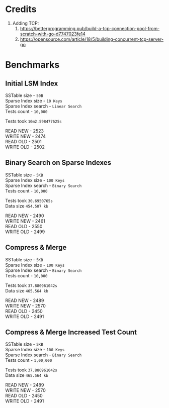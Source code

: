 # Credits
1. Adding TCP:
   1. https://betterprogramming.pub/build-a-tcp-connection-pool-from-scratch-with-go-d7747023fe14
   2. https://opensource.com/article/18/5/building-concurrent-tcp-server-go

# Benchmarks   
## Initial LSM Index
SSTable size - `50B`  
Sparse Index size - `10 Keys`  
Sparse Index search - `Linear Search`  
Tests count - `10,000`  

Tests took `10m2.598477625s`

READ NEW - 2523  
WRITE NEW - 2474  
READ OLD - 2501  
WRITE OLD - 2502  

## Binary Search on Sparse Indexes
SSTable size - `5KB`  
Sparse Index size - `100 Keys`  
Sparse Index search - `Binary Search`  
Tests count - `10,000`  

Tests took `30.6950765s`  
Data size `454.507 kb`

READ NEW - 2490  
WRITE NEW - 2461  
READ OLD - 2550  
WRITE OLD - 2499  

## Compress & Merge
SSTable size - `5KB`  
Sparse Index size - `100 Keys`  
Sparse Index search - `Binary Search`  
Tests count - `10,000`  

Tests took `37.880961042s`  
Data size `465.564 kb`

READ NEW - 2489  
WRITE NEW - 2570  
READ OLD - 2450  
WRITE OLD - 2491  

## Compress & Merge Increased Test Count
SSTable size - `5KB`  
Sparse Index size - `100 Keys`  
Sparse Index search - `Binary Search`  
Tests count - `1,00,000`

Tests took `37.880961042s`  
Data size `465.564 kb`

READ NEW - 2489  
WRITE NEW - 2570  
READ OLD - 2450  
WRITE OLD - 2491  
